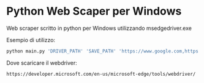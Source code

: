 # Python Web Scaper per Windows
Web scraper scritto in python per Windows utilizzando msedgedriver.exe

Esempio di utilizzo:
  
```bash
python main.py 'DRIVER_PATH' 'SAVE_PATH' 'https://www.google.com,https://www.bing.com'
```

Dove scaricare il webdriver:

```bash
https://developer.microsoft.com/en-us/microsoft-edge/tools/webdriver/
```